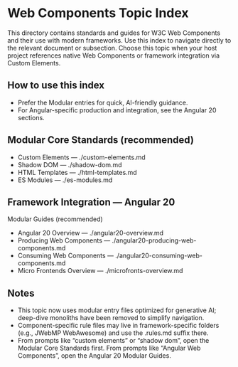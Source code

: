 # Web Components Topic Index

This directory contains standards and guides for W3C Web Components and their use with modern frameworks. Use this index to navigate directly to the relevant document or subsection. Choose this topic when your host project references native Web Components or framework integration via Custom Elements.

## How to use this index
- Prefer the Modular entries for quick, AI-friendly guidance.
- For Angular-specific production and integration, see the Angular 20 sections.

## Modular Core Standards (recommended)
- Custom Elements — ./custom-elements.md
- Shadow DOM — ./shadow-dom.md
- HTML Templates — ./html-templates.md
- ES Modules — ./es-modules.md


## Framework Integration — Angular 20

Modular Guides (recommended)
- Angular 20 Overview — ./angular20-overview.md
- Producing Web Components — ./angular20-producing-web-components.md
- Consuming Web Components — ./angular20-consuming-web-components.md
- Micro Frontends Overview — ./microfronts-overview.md


## Notes
- This topic now uses modular entry files optimized for generative AI; deep-dive monoliths have been removed to simplify navigation.
- Component-specific rule files may live in framework-specific folders (e.g., JWebMP WebAwesome) and use the .rules.md suffix there.
- From prompts like “custom elements” or “shadow dom”, open the Modular Core Standards first. From prompts like “Angular Web Components”, open the Angular 20 Modular Guides.
